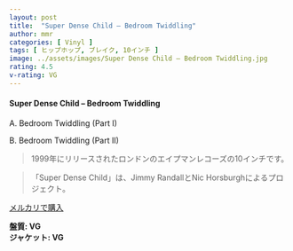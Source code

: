 ```yaml
---
layout: post
title:  "Super Dense Child – Bedroom Twiddling"
author: mmr
categories: [ Vinyl ]
tags: [ ヒップホップ, ブレイク, 10インチ ]
image: ../assets/images/Super Dense Child – Bedroom Twiddling.jpg
rating: 4.5
v-rating: VG
---
```


#### Super Dense Child – Bedroom Twiddling


A. Bedroom Twiddling (Part I)


B. Bedroom Twiddling (Part II)


> 1999年にリリースされたロンドンのエイプマンレコーズの10インチです。

> 「Super Dense Child」は、Jimmy RandallとNic Horsburghによるプロジェクト。


[メルカリで購入](https://jp.mercari.com/item/m41293882699)


<div class="mt-4 mb-4 d-flex align-items-center">
<strong class="mr-1">盤質: VG</strong>
</div>
<div class="mt-4 mb-4 d-flex align-items-center">
<strong class="mr-1">ジャケット: VG</strong>
</div>